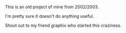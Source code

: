 This is an old project of mine from 2002/2003.

I'm pretty sure it doesn't do anything useful.

Shout out to my friend graphix who started this craziness.
